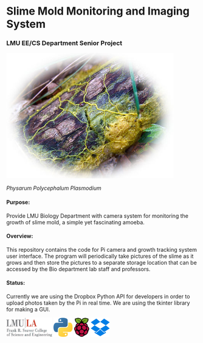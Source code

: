 # **Slime Mold Monitoring and Imaging System**
### **LMU EE/CS Department Senior Project**
![](images/oie_124645G3I2Cvl3-1.jpg)


*Physarum Polycephalum Plasmodium*
#### Purpose:
Provide LMU Biology Department with camera system for monitoring the growth of slime mold, 
a simple yet fascinating amoeba.

#### Overview: 
This repository contains the code for Pi camera and growth tracking system user interface. 
The program will periodically take pictures of the slime as it grows and then store the pictures 
to a separate storage location that can be accessed by the Bio department lab staff and professors.

#### Status:
Currently we are using the Dropbox Python API for developers in order to upload photos
taken by the Pi in real time. We are using the tkinter library for making a GUI.

<img src="images/lmuseaver.jpg" width="120" height="50">    <img src="images/1024px-Python-logo-notext.svg.png" width="50" height="50">    <img src="images/Raspberry_Pi_Logo.svg.png" width="40" height="50">    <img src="images/Dropbox-Logo.png" width="50" height="50">
